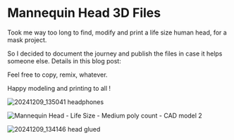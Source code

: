 # Mannequin Head 3D Files

Took me way too long to find, modify and print a life size human head, for a mask project.

So I decided to document the journey and publish the files in case it helps someone else. Details in this blog post:

Feel free to copy, remix, whatever.

Happy modeling and printing to all !

![20241209_135041 headphones](https://github.com/user-attachments/assets/8b7c2c19-430f-443d-8721-23e955631be1)

![Mannequin Head - Life Size - Medium poly count - CAD model 2](https://github.com/user-attachments/assets/6c5addc0-3588-4cb8-a0b7-d750dee4020e)

![20241209_134146 head glued](https://github.com/user-attachments/assets/71db2419-7549-4d05-8212-3c75649d479b)
